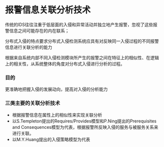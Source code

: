 # 报警信息关联分析技术

传统的IDS往往注重于低层面的入侵和异常活动并独立地产生报警，忽视了这些报警信息之间可能存在的内在联系；

分布式入侵的特点要求分布式入侵检测系统应具有对反映同一入侵过程的不同报警信息进行关联分析的能力

根据来自系统内部不同入侵检测模块所产生的报警之间在特征上的相似性、在逻辑上的相关性，从系统整体的角度对分布式入侵进行分析的过程。

### 目的

更准确地把握入侵的发展动向，提高对入侵的分析能力

### 三类主要的关联分析技术

* 根据报警信息在属性上的相似性来实现关联分析
* 以S.Templeton提出的Requires/Provides模型和P.Ning提出的Prerequisites and Consequences模型为代表，根据报警所反映入侵的服务与被服务关系来进行关联。
* 以M.Y.Huang提出的入侵策略模型为代表



